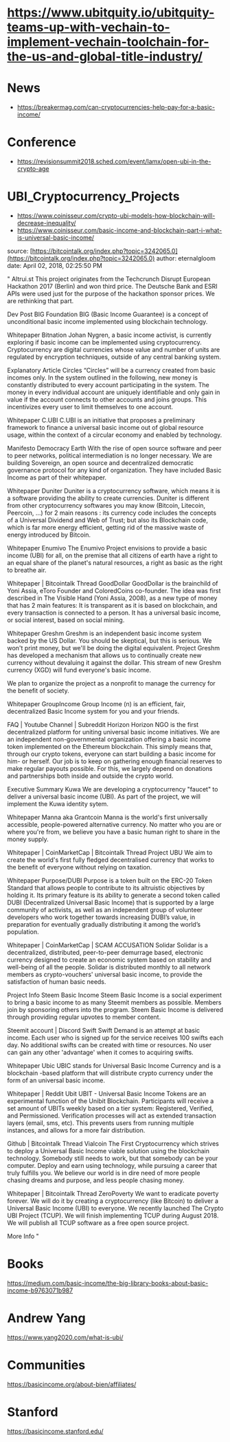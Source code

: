 # https://www.ubitquity.io/ubitquity-teams-up-with-vechain-to-implement-vechain-toolchain-for-the-us-and-global-title-industry/

# News
+  https://breakermag.com/can-cryptocurrencies-help-pay-for-a-basic-income/

# Conference
+  https://revisionsummit2018.sched.com/event/Iamx/open-ubi-in-the-crypto-age

# UBI_Cryptocurrency_Projects

+ https://www.coinisseur.com/crypto-ubi-models-how-blockchain-will-decrease-inequality/
+ https://www.coinisseur.com/basic-income-and-blockchain-part-i-what-is-universal-basic-income/



source: [https://bitcointalk.org/index.php?topic=3242065.0](https://bitcointalk.org/index.php?topic=3242065.0)
author: eternalgloom
date: April 02, 2018, 02:25:50 PM

"
Altrui.st
This project originates from the Techcrunch Disrupt European Hackathon 2017 (Berlin) and won third price. The Deutsche Bank and ESRI APIs were used just for the purpose of the hackathon sponsor prices. We are rethinking that part.

Dev Post
BIG Foundation
BIG (Basic Income Guarantee) is a concept of unconditional basic income implemented using blockchain technology.

Whitepaper
Bitnation
Johan Nygren, a basic income activist, is currently exploring if basic income can be implemented using cryptocurrency. Cryptocurrency are digital currencies whose value and number of units are regulated by encryption techniques, outside of any central banking system.

Explanatory Article
Circles
“Circles” will be a currency created from basic incomes only. In the system outlined in the following, new money is constantly distributed to every account participating in the system. The money in every individual account are uniquely identifiable and only gain in value if the account connects to other accounts and joins groups. This incentivizes every user to limit themselves to one account.

Whitepaper
C.UBI
C.UBI is an initiative that proposes a preliminary framework to finance a universal basic income out of global resource usage, within the context of a circular economy and enabled by technology.

Manifesto
Democracy Earth
With the rise of open source software and peer to peer networks, political intermediation is no longer necessary. We are building Sovereign, an open source and decentralized democratic governance protocol for any kind of organization. They have included Basic Income as part of their whitepaper. 

Whitepaper
Duniter
Duniter is a cryptocurrency software, which means it is a software providing the ability to create currencies. Duniter is different from other cryptocurrency softwares you may know (Bitcoin, Litecoin, Peercoin, ...) for 2 main reasons : its currency code includes the concepts of a Universal Dividend and Web of Trust; but also its Blockchain code, which is far more energy efficient, getting rid of the massive waste of energy introduced by Bitcoin.

Whitepaper
Enumivo
The Enumivo Project envisions to provide a basic income (UBI) for all, on the premise that all citizens of earth have a right to an equal share of the planet's natural resources, a right as basic as the right to breathe air.

Whitepaper  |  Bitcointalk Thread
GoodDollar
GoodDollar is the brainchild of Yoni Assia, eToro Founder and ColoredCoins co-founder. 
The idea was first described in The Visible Hand (Yoni Assia, 2008), as a new type of money that has 2 main features:
It is transparent as it is based on blockchain, and every transaction is connected to a person.
It has a universal basic income, or social interest, based on social mining.

Whitepaper
Greshm
Greshm is an independent basic income system backed by the US Dollar. You should be skeptical, but this is serious. We won't print money, but we'll be doing the digital equivalent. Project Greshm has developed a mechanism that allows us to continually create new currency without devaluing it against the dollar. This stream of new Greshm currency (XGD) will fund everyone's basic income. 

We plan to organize the project as a nonprofit to manage the currency for the benefit of society.

Whitepaper
GroupIncome
Group Income (n) is an efficient, fair, decentralized Basic Income system for you and your friends.

FAQ  |  Youtube Channel  |  Subreddit
Horizon
Horizon NGO is the first decentralized platform for uniting universal basic income initiatives. We are an independent non-governmental organization offering a basic income token implemented on the Ethereum blockchain. This simply means that, through our crypto tokens, everyone can start building a basic income for him- or herself. Our job is to keep on gathering enough financial reserves to make regular payouts possible. For this, we largely depend on donations and partnerships both inside and outside the crypto world.

Executive Summary
Kuwa
We are developing a cryptocurrency "faucet" to deliver a universal basic income (UBI). As part of the project, we will implement the Kuwa identity sytem.

Whitepaper
Manna aka Grantcoin
Manna is the world's first universally accessible, people-powered alternative currency.
No matter who you are or where you're from, we believe you have a basic human right to share in the money supply.

Whitepaper  |  CoinMarketCap  |  Bitcointalk Thread
Project UBU
We aim to create the world's first fully fledged decentralised currency that works to the benefit of everyone without relying on taxation.

Whitepaper
Purpose/DUBI
Purpose is a token built on the ERC-20 Token Standard that allows people to contribute to its altruistic objectives by holding it. Its primary feature is its ability to generate a second token called DUBI (Decentralized Universal Basic Income) that is supported by a large community of activists, as well as an independent group of volunteer developers who work together towards
increasing DUBI’s value, in preparation for eventually gradually distributing it among the world’s population.

Whitepaper  |  CoinMarketCap  |  SCAM ACCUSATION
Solidar
Solidar is a decentralized, distributed, peer-to-peer demurrage based, electronic currency designed to create an economic system based on stability and well-being of all the people. Solidar is distributed monthly to all network members as crypto-vouchers' universal basic income, to provide the satisfaction of human basic needs. 

Project Info
Steem Basic Income
Steem Basic Income is a social experiment to bring a basic income to as many Steemit members as possible. Members join by sponsoring others into the program. Steem Basic Income is delivered through providing regular upvotes to member content.

Steemit account  |  Discord
Swift
Swift Demand is an attempt at basic income. Each user who is signed up for the service receives 100 swifts each day. No additional swifts can be created with time or resources. No user can gain any other 'advantage' when it comes to acquiring swifts.

Whitepaper
Ubic
UBIC stands for Universal Basic Income Currency and is a blockchain -based platform that will distribute crypto currency under the form of an universal basic income.

Whitepaper  |  Reddit
Ubit
UBIT - Universal Basic Income Tokens are an experimental function of the Unibit Blockchain. Participants will receive a set amount of UBITs weekly based on a tier system: Registered, Verified, and Permissioned. Verification processes will act as extended transaction layers (email, sms, etc). This prevents users from running multiple instances, and allows for a more fair distribution.

Github  |  Bitcointalk Thread
Vialcoin
The First Cryptocurrency which strives to deploy a Universal Basic Income viable solution using the blockchain technology. Somebody still needs to work, but that somebody can be your computer. Deploy and earn using technology, while pursuing a career that truly fulfills you. We believe our world is in dire need of more people chasing dreams and purpose, and less people chasing money.

Whitepaper  |  Bitcointalk Thread
ZeroPoverty
We want to eradicate poverty forever. We will do it by creating a cryptocurrency (like Bitcoin) to deliver a Universal Basic Income (UBI) to everyone. We recently launched The Crypto UBI Project (TCUP). We will finish implementing TCUP during August 2018. We will publish all TCUP software as a free open source project. 

More Info
"

# Books
https://medium.com/basic-income/the-big-library-books-about-basic-income-b9763071b987

# Andrew Yang
https://www.yang2020.com/what-is-ubi/

# Communities
https://basicincome.org/about-bien/affiliates/

# Stanford
https://basicincome.stanford.edu/

